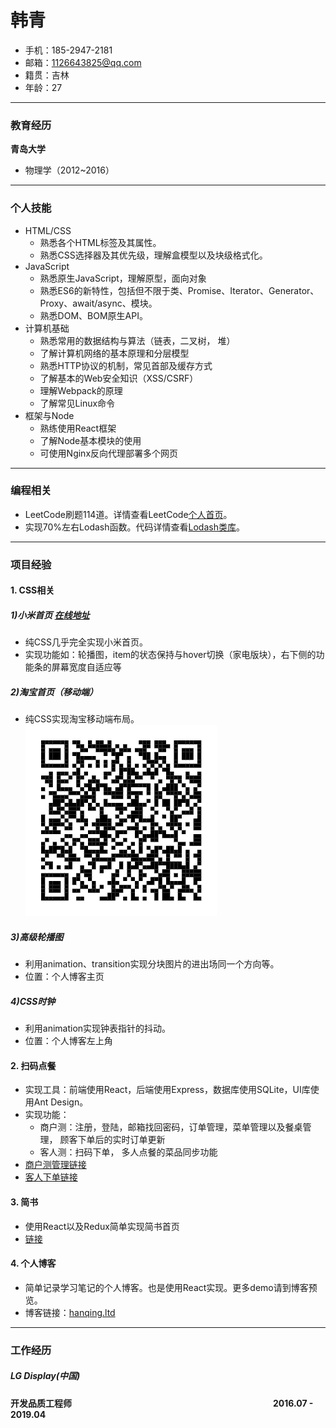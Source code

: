 # 韩青
- 手机：185-2947-2181 
- 邮箱：1126643825@qq.com 
- 籍贯：吉林
- 年龄：27 

---

### 教育经历
**青岛大学** 
- 物理学（2012~2016）

---

### 个人技能
- HTML/CSS
   - 熟悉各个HTML标签及其属性。
   - 熟悉CSS选择器及其优先级，理解盒模型以及块级格式化。
- JavaScript
   - 熟悉原生JavaScript，理解原型，面向对象
   - 熟悉ES6的新特性，包括但不限于类、Promise、Iterator、Generator、Proxy、await/async、模块。
   - 熟悉DOM、BOM原生API。
- 计算机基础
   - 熟悉常用的数据结构与算法（链表，二叉树， 堆）
   - 了解计算机网络的基本原理和分层模型
   - 熟悉HTTP协议的机制，常见首部及缓存方式
   - 了解基本的Web安全知识（XSS/CSRF）
   - 理解Webpack的原理
   - 了解常见Linux命令
- 框架与Node
   - 熟练使用React框架
   - 了解Node基本模块的使用
   - 可使用Nginx反向代理部署多个网页
---
### 编程相关
- LeetCode刷题114道。详情查看LeetCode[个人首页](https://leetcode.com/hanqing0328)。
- 实现70%左右Lodash函数。代码详情查看[Lodash类库](
https://github.com/hanqing0328/hanqing0328.github.io/blob/master/miao/lodash/)。

---
### 项目经验

#### 1. CSS相关 
##### 1)小米首页 [在线地址](https://hanqing0328.github.io/miao/xiaomi.html)
- 纯CSS几乎完全实现小米首页。
- 实现功能如：轮播图，item的状态保持与hover切换（家电版块），右下侧的功能条的屏幕宽度自适应等


##### 2)淘宝首页（移动端）
- 纯CSS实现淘宝移动端布局。<br>
![taobao](./taobao.png)

##### 3)高级轮播图
- 利用animation、transition实现分块图片的进出场同一个方向等。
- 位置：个人博客主页

##### 4)CSS时钟
- 利用animation实现钟表指针的抖动。
- 位置：个人博客左上角


#### 2. 扫码点餐
- 实现工具：前端使用React，后端使用Express，数据库使用SQLite，UI库使用Ant Design。
- 实现功能：
   - 商户测：注册，登陆，邮箱找回密码，订单管理，菜单管理以及餐桌管理， 顾客下单后的实时订单更新
   - 客人测：扫码下单， 多人点餐的菜品同步功能
- [商户测管理链接](http://rs.hanqing.ltd/#/login)
- [客人下单链接](http://rs.hanqing.ltd/#/landing/r/1/d/1)

#### 3. 简书 
- 使用React以及Redux简单实现简书首页
- [链接](http://js.hanqing.ltd/)

#### 4. 个人博客 
- 简单记录学习笔记的个人博客。也是使用React实现。更多demo请到博客预览。
- 博客链接：[hanqing.ltd](http://hanqing.ltd/)



---
### 工作经历
##### LG Display(中国)
**开发品质工程师**　　　　　　　　　　　　　　　　　　　　　　　**2016.07 - 2019.04**


